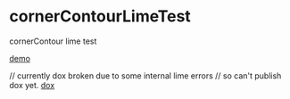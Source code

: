 # cornerContourLimeTest
cornerContour lime test


[demo](https://nanjizal.github.io/cornerContourLimeTest/Export/html5/bin/index.html)    

// currently dox broken due to some internal lime errors
// so can't publish dox yet.
[dox](https://nanjizal.github.io/cornerContourLimeTest/pages/)   


